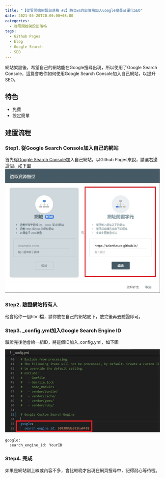 ```yaml
---
title: "【從零開始架設部落格 #2】將自己的部落格加入Google搜尋及優化SEO"
date: 2021-05-20T20:00:00+08:00
categories:
  - 從零開始架設部落格
tags:
  - Github Pages
  - blog
  - Google Search
  - SEO
---
```


網站架設後，希望自己的網站能在Google搜尋出現，所以使用了Google Search Console，這篇會教你如何使用Google Search Console加入自己網站，以提升SEO。

## 特色

* 免費
* 設定簡單

## 建置流程

### Step1. 從Google Search Console加入自己的網站

首先從[Google Search Console](https://search.google.com/search-console/about)加入自己網站，以Github Pages來說，請選右邊這個，如下圖
![Google Search Console](/assets/images/post/2021-05-20-How-to-Add-Google-Search-to-blog-and-improve-seo/1.jpg "Google Search Console")

### Step2. 驗證網站持有人

他會給你一個html檔，請你放在自己的網站底下，放完後再去驗證即可。

### Step3. _config.yml加入Google Search Engine ID

驗證完後他會給一組ID，將這個ID加入_config.yml，如下圖

![Config](/assets/images/post/2021-05-20-How-to-Add-Google-Search-to-blog-and-improve-seo/2.jpg "Google Search Console")

```
google:
  search_engine_id: YourID
```

### Step4. 完成

如果是網站剛上線或內容不多，會比較晚才出現在網頁搜尋中，記得耐心等待喔。